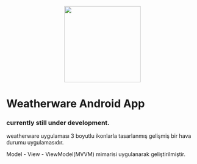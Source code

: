 [<p align="center"><img src="https://support.crowdin.com/assets/logos/crowdin-dark-symbol.png" data-canonical-src="https://support.crowdin.com/assets/logos/crowdin-dark-symbol.png" width="200" height="200" align="center"/></p>](https://crowdin.com)
# Weatherware Android App

### currently still under development.
<p>weatherware uygulaması 3 boyutlu ikonlarla tasarlanmış gelişmiş bir hava durumu uygulamasıdır.

Model - View - ViewModel(MVVM) mimarisi uygulanarak geliştirilmiştir.</p>